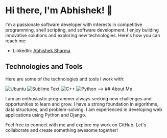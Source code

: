 # Hi there, I'm Abhishek! 👋

I'm a passionate software developer with interests in competitive programming, shell scripting, and software development. I enjoy building innovative solutions and exploring new technologies. Here's how you can reach me:

- LinkedIn: [Abhishek Sharma](https://www.linkedin.com/in/abhishek-sharma-439a20144)

## Technologies and Tools

Here are some of the technologies and tools I work with:

<img src="https://img.shields.io/badge/Ubuntu-E95420?style=for-the-badge&logo=ubuntu&logoColor=white" alt="Ubuntu" />  
<img src="https://img.shields.io/badge/Sublime%20Text-%23575757.svg?&style=for-the-badge&logo=sublime-text&logoColor=important" alt="Sublime Text" />  
<img src="https://img.shields.io/badge/C++-%2300599C.svg?style=for-the-badge&logo=c%2B%2B&logoColor=white" alt="C++" />  
<img src="https://img.shields.io/badge/Python-%233776AB.svg?style=for-the-badge&logo=python&logoColor=white" alt="Python" />  
 -->
## About Me

I am an enthusiastic programmer always seeking new challenges and opportunities to learn and grow. I have a strong foundation in algorithms, data structures, and problem-solving. I am experienced in developing web applications using Python and Django.

Feel free to connect with me and explore my work on GitHub. Let's collaborate and create something awesome together!

<!---
abhishekSharmaGithub/abhishekSharmaGithub is a ✨ special ✨ repository because its `README.md` (this file) appears on your GitHub profile.
You can click the Preview link to take a look at your changes.
--->
